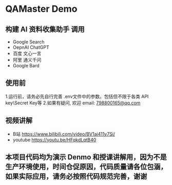 # QAMaster Demo
## 构建 AI 资料收集助手  调用
* Google Search
* OepnAI ChatGPT
* 百度  文心一言
* 阿里  通义千问
* Google Bard

## 使用前
1.运行前，请务必先自行完善 .env文件中的参数。包括但不限于各类 API key\Secret Key等
2.如果有疑问, 欢迎 email: 798800165@qq.com


## 视频讲解
* B站       https://www.bilibili.com/video/BV1aj411y7Si/
* youtube   https://youtu.be/HFqkdLqtB40

## 本项目代码均为演示 Denmo 和授课讲解用，因为不是生产环境使用，时间仓促原因，代码质量请各位包涵，如果实际应用，请务必按照代码规范完善，谢谢


